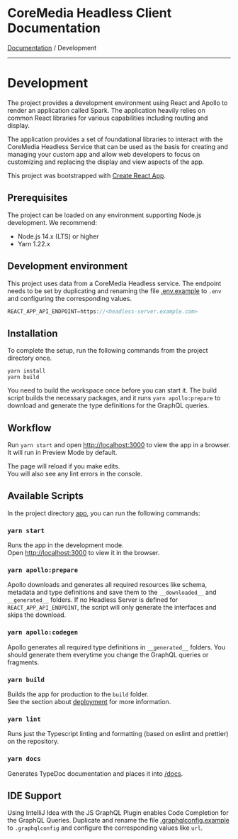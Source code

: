 # CoreMedia Headless Client Documentation

[Documentation](README.md) / Development

---

# Development

The project provides a development environment using React and Apollo
to render an application called Spark. The application heavily relies on common 
React libraries for various capabilities including routing and display.

The application provides a set of foundational libraries to interact with the 
CoreMedia Headless Service that can be used as the basis for creating and managing 
your custom app and allow web developers to focus on customizing and replacing 
the display and view aspects of the app.

This project was bootstrapped with [Create React App](https://github.com/facebook/create-react-app).

## Prerequisites

The project can be loaded on any environment supporting Node.js development. 
We recommend:

- Node.js 14.x (LTS) or higher
- Yarn 1.22.x

## Development environment

This project uses data from a CoreMedia Headless service. The endpoint needs to 
be set by duplicating and renaming the file [.env.example](../app/.env.example) to `.env` 
and configuring the corresponding values. 

```js
REACT_APP_API_ENDPOINT=https://<headless-server.example.com>
```

## Installation

To complete the setup, run the following commands from the project directory once.

```
yarn install
yarn build
```

You need to build the workspace once before you can start it. The build script 
builds the necessary packages, and it runs `yarn apollo:prepare` to 
download and generate the type definitions for the GraphQL queries.

## Workflow

Run `yarn start` and open [http://localhost:3000](http://localhost:3000) to view 
the app in a browser. It will run in Preview Mode by default.

The page will reload if you make edits.<br />
You will also see any lint errors in the console.

## Available Scripts

In the project directory [app](../app), you can run the following commands:

### `yarn start`

Runs the app in the development mode.<br />
Open [http://localhost:3000](http://localhost:3000) to view it in the browser.

### `yarn apollo:prepare`

Apollo downloads and generates all required resources like schema, metadata and 
type definitions and save them to the `__downloaded__` and  `__generated__` folders. 
If no Headless Server is defined for `REACT_APP_API_ENDPOINT`, the script will only
generate the interfaces and skips the download.

### `yarn apollo:codegen`

Apollo generates all required type definitions in `__generated__` folders. You
should generate them everytime you change the GraphQL queries or fragments. 

### `yarn build`

Builds the app for production to the `build` folder.<br />
See the section about [deployment](deployment.md) for more information.

### `yarn lint`

Runs just the Typescript linting and formatting (based on eslint and prettier) on the repository.

### `yarn docs`

Generates TypeDoc documentation and places it into [/docs](../app/docs).

## IDE Support

Using IntelliJ Idea with the JS GraphQL Plugin enables Code Completion for the
GraphQL Queries. Duplicate and rename the file [.graphqlconfig.example](../.graphqlconfig.example) 
to `.graphqlconfig` and configure the corresponding values like `url`.
